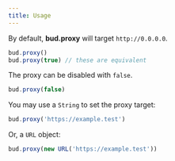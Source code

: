```yaml
---
title: Usage
---
```


By default, **bud.proxy** will target `http://0.0.0.0`.

```ts title='bud.config.ts'
bud.proxy()
bud.proxy(true) // these are equivalent
```

The proxy can be disabled with `false`.

```ts bud.config.ts
bud.proxy(false)
```

You may use a `String` to set the proxy target:

```ts title='bud.config.ts'
bud.proxy('https://example.test')
```

Or, a `URL` object:

```ts title='bud.config.ts'
bud.proxy(new URL('https://example.test'))
```
